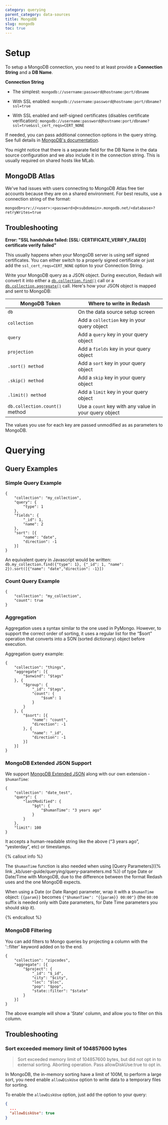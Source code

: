 ```yaml
---
category: querying
parent_category: data-sources
title: MongoDB
slug: mongodb
toc: true
---
```


# Setup

To setup a MongoDB connection, you need to at least provide a **Connection
String** and a **DB Name**.

**Connection String**

- The simplest: `mongodb://username:password@hostname:port/dbname`

- With SSL enabled: `mongodb://username:password@hostname:port/dbname?ssl=true`

- With SSL enabled and self-signed certificates (disables certificate
  verification):
  `mongodb://username:password@hostname:port/dbname?ssl=true&ssl_cert_reqs=CERT_NONE`

If needed, you can pass additional connection options in the query string. See
full details in
[MongoDB's documentation](https://docs.atlas.mongodb.com/reference/faq/connection-changes/index.html).

You might notice that there is a separate field for the DB Name in the data
source configuration and we also include it in the connection string. This is
usually required on shared hosts like MLab.

## MongoDB Atlas

We've had issues with users connecting to MongoDB Atlas free tier accounts
because they are on a shared environment. For best results, use a connection
string of the format:

`mongodb+srv://<user>:<password>@<subdomain>.mongodb.net/<database>?retryWrites=true`

## Troubleshooting

**Error: "SSL handshake failed: [SSL: CERTIFICATE_VERIFY_FAILED] certificate
verify failed"**

This usually happens when your MongoDB server is using self signed certificates.
You can either switch to a properly signed certificate or just add the
`ssl_cert_reqs=CERT_NONE` option to your Connection String.

Write your MongoDB query as a JSON object. During execution, Redash will convert
it into either a
[`db.collection.find()`](https://docs.mongodb.com/manual/reference/method/db.collection.find/)
call or a
[`db.collection.aggregate()`](https://docs.mongodb.com/manual/reference/method/db.collection.aggregate/)
call. Here's how your JSON object is mapped and sent to MongoDB:

| MongoDB Token                  | Where to write in Redash                              |
| ------------------------------ | ----------------------------------------------------- |
| `db`                           | On the data source setup screen                       |
| `collection`                   | Add a `collection` key in your query object           |
| `query`                        | Add a `query` key in your query object                |
| `projection`                   | Add a `fields` key in your query object               |
| `.sort() method`               | Add a `sort` key in your query object                 |
| `.skip() method`               | Add a `skip` key in your query object                 |
| `.limit() method`              | Add a `limit` key in your query object                |
| `db.collection.count()` method | Use a `count` key with any value in your query object |

The values you use for each key are passed unmodified as as parameters to
MongoDB.

# Querying

## Query Examples

### Simple Query Example

    {
    	"collection": "my_collection",
    	"query": {
    		"type": 1
    	},
    	"fields": {
    		"_id": 1,
    		"name": 2
    	},
    	"sort": [{
    		"name": "date",
    		"direction": -1
    	}]
    }

An equivalent query in Javascript would be written:
`db.my_collection.find({"type": 1}, {"_id": 1, "name": 2}).sort([{"name": "date","direction": -1}])`

### Count Query Example

    {
    	"collection": "my_collection",
    	"count": true
    }

### Aggregation

Aggregation uses a syntax similar to the one used in PyMongo. However, to
support the correct order of sorting, it uses a regular list for the “\$sort”
operation that converts into a SON (sorted dictionary) object before execution.

Aggregation query example:

    {
    	"collection": "things",
    	"aggregate": [{
    		"$unwind": "$tags"
    	}, {
    		"$group": {
    			"_id": "$tags",
    			"count": {
    				"$sum": 1
    			}
    		}
    	}, {
    		"$sort": [{
    			"name": "count",
    			"direction": -1
    		}, {
    			"name": "_id",
    			"direction": -1
    		}]
    	}]
    }

### MongoDB Extended JSON Support

We support
[MongoDB Extended JSON](https://docs.mongodb.com/manual/reference/mongodb-extended-json/)
along with our own extension - `$humanTime`:

    {
    	"collection": "date_test",
    	"query": {
    		"lastModified": {
    			"$gt": {
    				"$humanTime": "3 years ago"
    			}
    		}
    	},
    	"limit": 100
    }

It accepts a human-readable string like the above (“3 years ago”, “yesterday”,
etc) or timestamps.

{% callout info %}

The `$humanTime` function is also needed when using [Query
Parameters]({% link _kb/user-guide/querying/query-parameters.md %}) of type Date
or Date/Time with MongoDB, due to the difference between the format Redash uses
and the one MongoDB expects.

When using a Date (or Date Range) parameter, wrap it with a `$humanTime` object:
`{{param}}` becomes `{"$humanTime": "{{param}} 00:00"}` (the `00:00` suffix is
needed only with Date parameters, for Date Time parameters you should skip it).

{% endcallout %}

### MongoDB Filtering

You can add filters to Mongo queries by projecting a column with the '::filter'
keyword added on to the end.

    {
    	"collection": "zipcodes",
    	"aggregate": [{
    		"$project": {
    			"_id": "$_id",
    			"city": "$city",
    			"loc": "$loc",
    			"pop": "$pop",
    			"state::filter": "$state"
    		}
    	}]
    }

The above example will show a 'State' column, and allow you to filter on this
column.

## Troubleshooting

### Sort exceeded memory limit of 104857600 bytes

> Sort exceeded memory limit of 104857600 bytes, but did not opt in to external
> sorting. Aborting operation. Pass allowDiskUse:true to opt in.

In MongoDB, the in-memory sorting have a limit of 100M, to perform a large sort,
you need enable `allowDiskUse` option to write data to a temporary files for
sorting.

To enable the `allowDiskUse` option, just add the option to your query:

```json
{
  ...
  "allowDiskUse": true
}
```
